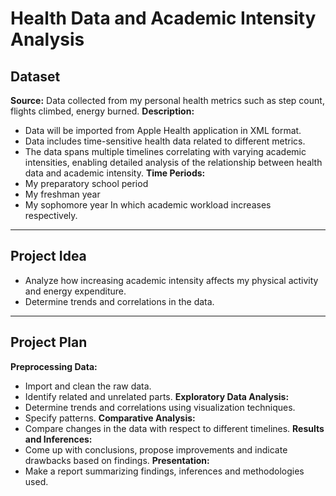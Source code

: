 # Health Data and Academic Intensity Analysis

## Dataset
**Source:** Data collected from my personal health metrics such as step count, flights climbed, energy burned.
**Description:**
- Data will be imported from Apple Health application in XML format.
- Data includes time-sensitive health data related to different metrics. 
- The data spans multiple timelines correlating with varying academic intensities, enabling detailed analysis of the relationship between health data and academic intensity.
**Time Periods:**
- My preparatory school period
- My freshman year
- My sophomore year
In which academic workload increases respectively.
---
## Project Idea
- Analyze how increasing academic intensity affects my physical activity and energy expenditure.
- Determine trends and correlations in the data.
---
## Project Plan
**Preprocessing Data:** 
- Import and clean the raw data.
- Identify related and unrelated parts.
**Exploratory Data Analysis:** 
- Determine trends and correlations using visualization techniques.
- Specify patterns.
**Comparative Analysis:** 
- Compare changes in the data with respect to different timelines.
**Results and Inferences:** 
- Come up with conclusions, propose improvements and indicate drawbacks based on findings.
**Presentation:** 
- Make a report summarizing findings, inferences and methodologies used.
